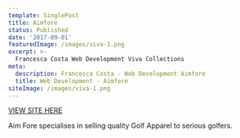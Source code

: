 ```yaml
---
template: SinglePost
title: Aimfore
status: Published
date: '2017-09-01'
featuredImage: /images/viva-1.png
excerpt: >-
  Francesca Costa Web Development Viva Collections
meta:
  description: Francesca Costa - Web Development Aimfore
  title: Web Development - Aimfore
siteImage: /images/viva-1.png
---
```


[VIEW SITE HERE](https://aimfore.com.au/)

Aim Fore specialises in selling quality Golf Apparel to serious golfers.
